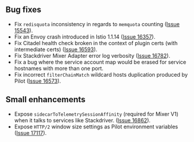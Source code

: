 ## Bug fixes

- Fix `redisquota` inconsistency in regards to `memquota` counting ([Issue 15543](https://github.com/istio/istio/issues/15543)).
- Fix an Envoy crash introduced in Istio 1.1.14 ([Issue 16357](https://github.com/istio/istio/issues/16357)).
- Fix Citadel health check broken in the context of plugin certs (with intermediate certs) ([Issue 16593](https://github.com/istio/istio/issues/16593)).
- Fix Stackdriver Mixer Adapter error log verbosity ([Issue 16782](https://github.com/istio/istio/issues/16782)).
- Fix a bug where the service account map would be erased for service hostnames with more than one port.
- Fix incorrect `filterChainMatch` wildcard hosts duplication produced by Pilot ([Issue 16573](https://github.com/istio/istio/issues/16573)).

## Small enhancements

- Expose `sidecarToTelemetrySessionAffinity` (required for Mixer V1) when it talks to services like Stackdriver. ([Issue 16862](https://github.com/istio/istio/issues/16862)).
- Expose `HTTP/2` window size settings as Pilot environment variables ([Issue 17117](https://github.com/istio/istio/issues/17117)).

